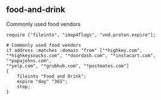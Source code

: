 ## food-and-drink

 Commonly used food vendors

~~~sieve
require ["fileinto", "imap4flags", "vnd.proton.expire"];

# Commonly used food vendors
if address :matches :domain "from" ["*highkey.com", "*highkeysnacks.com", "*doordash.com", "*instacart.com", "*papajohns.com", 
"*yelp.com", "*grubhub.com", "*postmates.com"]
{
    fileinto "Food and Drink";
    expire "day" "365";
    stop;
}
~~~
